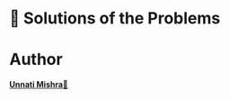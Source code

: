 
# 📍 Solutions of the Problems



<h1>Author</h1>
 <a href="https://linktr.ee/Ping_Unnati"> <b>Unnati Mishra🙎</b></a>
 
